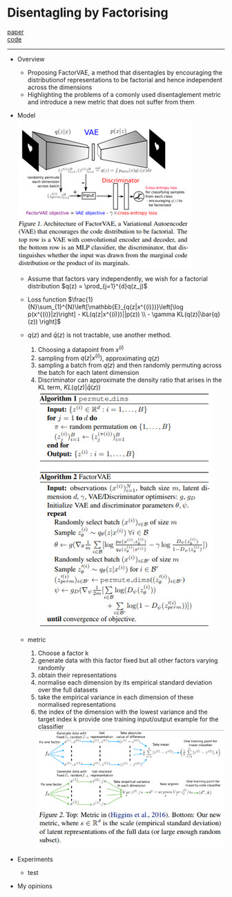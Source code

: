 # Disentagling by Factorising

[paper](https://arxiv.org/pdf/1802.05983.pdf)   
[code]()

---
* Overview
  * Proposing FactorVAE, a method that disentagles by encouraging the distributionof representations to be factorial and hence independent across the dimensions
  * Highlighting the problems of a comonly used disentaglement metric and introduce a new metric that does not suffer from them

* Model  
  ![model](./model.png)
  - Assume that factors vary independently, we wish for a factorial distribution $q(z) = \prod_{j=1}^{d}q(z_j)$
  - Loss function  $\frac{1}{N}\sum_{1}^{N}\left[\mathbb{E}_{q(z|x^{(i)})}\left[\log p(x^{(i)}|z)\right] - KL(q(z|x^{(i)})||p(z)) \\ - \gamma KL(q(z)|\bar{q}(z)) \right]$
  - $q(z)$ and $\bar{q}(z)$ is not tractable, use another method.
    1. Choosing a datapoint from $x^{(i)}$
    2. sampling from $q(z|x^{(i)})$, approximating $q(z)$
    3. sampling a batch from $q(z)$ and then randomly permuting across the batch for each latent dimension
    4. Discriminator can approximate the density ratio that arises in the KL term, $KL(q(z)|\bar{q}(z))$
    ![algorithm](./algorithm.png)

  - metric
    1. Choose a factor k
    2. generate data with this factor fixed but all other factors varying randomly
    3. obtain their representations
    4. normalise each dimension by its empirical standard deviation over the full datasets
    5. take the empirical variance in each dimension of these normalised representations
    6. the index of the dimension with the lowest variance and the target index k provide one training input/output example for the classifier
![metric](./metric.png)

* Experiments
  - test

* My opinions
